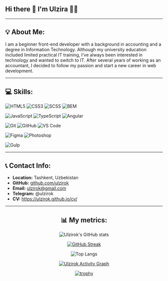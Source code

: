 ## Hi there 👋 I'm Ulzira 👩‍💻

---

## 💡 About Me:
I am a beginner front-end developer with a background in accounting and a degree in Information Technology. Although my university education included limited practical IT training, I’ve always been interested in technology and wanted to switch to IT. After several years of working as an accountant, I decided to follow my passion and start a new career in web development.

---

## 💻 Skills:
![HTML5](https://img.shields.io/badge/HTML5-E34F26?style=for-the-badge&logo=html5&logoColor=white)
![CSS3](https://img.shields.io/badge/CSS3-1572B6?style=for-the-badge&logo=css3&logoColor=white)
![SCSS](https://img.shields.io/badge/SCSS-CC6699?style=for-the-badge&logo=sass&logoColor=white)
![BEM](https://img.shields.io/badge/BEM-000000?style=for-the-badge&logo=htmlacademy&logoColor=white)

![JavaScript](https://img.shields.io/badge/JavaScript-F7E018?style=for-the-badge&logo=javascript&logoColor=black)
![TypeScript](https://img.shields.io/badge/TypeScript-3178C6?style=for-the-badge&logo=typescript&logoColor=white)
![Angular](https://img.shields.io/badge/Angular-DD0031?style=for-the-badge&logo=angular&logoColor=white)

![Git](https://img.shields.io/badge/Git-F05032?style=for-the-badge&logo=git&logoColor=white)
![GitHub](https://img.shields.io/badge/GitHub-181717?style=for-the-badge&logo=github&logoColor=white)
![VS Code](https://img.shields.io/badge/VS_Code-0078D4?style=for-the-badge&logo=visual-studio-code&logoColor=white)

![Figma](https://img.shields.io/badge/Figma-F24E1E?style=for-the-badge&logo=figma&logoColor=white)
![Photoshop](https://img.shields.io/badge/Photoshop-31A8FF?style=for-the-badge&logo=adobe-photoshop&logoColor=white)

![Gulp](https://img.shields.io/badge/Gulp-CF4647?style=for-the-badge&logo=gulp&logoColor=white)


---

## 📞 Contact Info:
- **Location:** Tashkent, Uzbekistan
- **GitHub:** [github.com/ulzirok](https://github.com/ulzirok)
- **Email:** ulzirok@gmail.com
- **Telegram:** @ulzirok
- **CV:** https://ulzirok.github.io/cv/

---

<div align="center">

## 📊 My metrics:

![Ulzirok's GitHub stats](https://github-readme-stats.vercel.app/api?username=ulzirok&show_icons=true&hide_title=true&include_all_commits=true&count_private=true&theme=tokyonight)

[![GitHub Streak](https://streak-stats.demolab.com?user=ulzirok&theme=tokyonight&hide_border=true&date_format=j%20M%5B%20Y%5D)](https://git.io/streak-stats)

![Top Langs](https://github-readme-stats.vercel.app/api/top-langs/?username=ulzirok&layout=compact&langs_count=8&theme=tokyonight)

[![Ulzirok Activity Graph](https://github-readme-activity-graph.vercel.app/graph?username=ulzirok&theme=tokyo-night&hide_border=true)](https://github.com/ashutosh00710/github-readme-activity-graph)

[![trophy](https://github-profile-trophy.vercel.app/?username=ulzirok&theme=discord&no-frame=true&no-bg=true&margin-w=8&row=1)](https://github.com/ryo-ma/github-profile-trophy)

</div>
